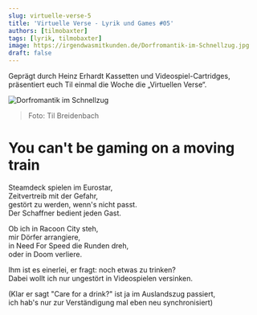 ```yaml
---
slug: virtuelle-verse-5
title: 'Virtuelle Verse - Lyrik und Games #05'
authors: [tilmobaxter]
tags: [lyrik, tilmobaxter]
image: https://irgendwasmitkunden.de/Dorfromantik-im-Schnellzug.jpg
draft: false
---
```


Geprägt durch Heinz Erhardt Kassetten und Videospiel-Cartridges, präsentiert euch Til einmal die Woche die „Virtuellen Verse“.
<!--truncate-->

![Dorfromantik im Schnellzug](https://irgendwasmitkunden.de/Dorfromantik-im-Schnellzug.jpg)
> Foto: Til Breidenbach

# You can't be gaming on a moving train

Steamdeck spielen im Eurostar, <br/>
Zeitvertreib mit der Gefahr, <br/>
gestört zu werden, wenn's nicht passt. <br/>
Der Schaffner bedient jeden Gast. <br/>

Ob ich in Racoon City steh, <br/>
mir Dörfer arrangiere, <br/>
in Need For Speed die Runden dreh, <br/>
oder in Doom verliere. <br/>

Ihm ist es einerlei, er fragt: noch etwas zu trinken? <br/>
Dabei wollt ich nur ungestört in Videospielen versinken. <br/>

(Klar er sagt "Care for a drink?" ist ja im Auslandszug passiert, <br/>
ich hab's nur zur Verständigung mal eben neu synchronisiert) <br/>
